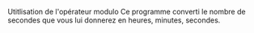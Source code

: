 Utitlisation de l'opérateur modulo
Ce programme converti le nombre de secondes que vous lui donnerez en heures, minutes, secondes.
